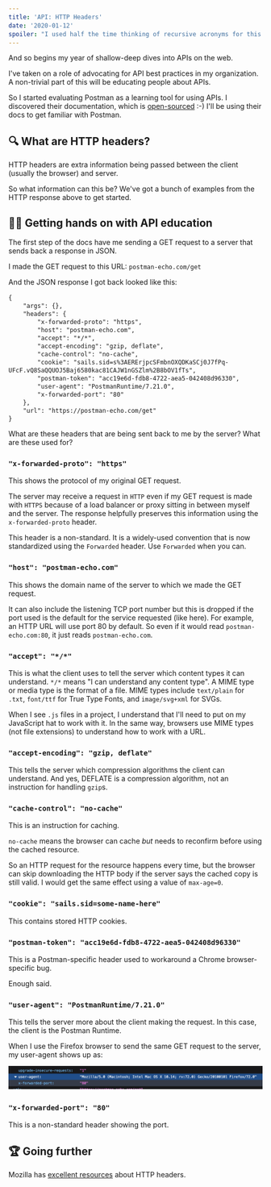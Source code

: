 ```yaml
---
title: 'API: HTTP Headers'
date: '2020-01-12'
spoiler: "I used half the time thinking of recursive acronyms for this series: APIs Par Introspection"
---
```


And so begins my year of shallow-deep dives into APIs on the web.

I've taken on a role of advocating for API best practices in my organization. A non-trivial part of this will be educating people about APIs.

So I started evaluating Postman as a learning tool for using APIs. I discovered their documentation, which is [open-sourced](https://github.com/postmanlabs/postman-docs/blob/develop/src/pages/docs/postman/launching-postman/sending-the-first-request.md) :-) I'll be using their docs to get familiar with Postman.

## 🔍 What are HTTP headers?

HTTP headers are extra information being passed between the client (usually the browser) and server.

So what information can this be? We've got a bunch of examples from the HTTP response above to get started.

## 🙌🏽 Getting hands on with API education

The first step of the docs have me sending a GET request to a server that sends back a response in JSON.

I made the GET request to this URL: `postman-echo.com/get`

And the JSON response I got back looked like this:

```
{
    "args": {},
    "headers": {
        "x-forwarded-proto": "https",
        "host": "postman-echo.com",
        "accept": "*/*",
        "accept-encoding": "gzip, deflate",
        "cache-control": "no-cache",
        "cookie": "sails.sid=s%3AERErjpcSFmbnOXQDKaSCj0J7fPq-UFcF.vQ8SaQQUOJ5Baj6580kac81CAJW1nGSZlm%2B8bOV1fTs",
        "postman-token": "acc19e6d-fdb8-4722-aea5-042408d96330",
        "user-agent": "PostmanRuntime/7.21.0",
        "x-forwarded-port": "80"
    },
    "url": "https://postman-echo.com/get"
}
```

What are these headers that are being sent back to me by the server? What are these used for?

### ```"x-forwarded-proto": "https"```

This shows the protocol of my original GET request. 

The server may receive a request in `HTTP` even if my GET request is made with `HTTPS` because of a load balancer or proxy sitting in between myself and the server. The response helpfully preserves this information using the `x-forwarded-proto` header.

This header is a non-standard. It is a widely-used convention that is now  standardized using the `Forwarded` header. Use `Forwarded` when you can.

### ```"host": "postman-echo.com"```

This shows the domain name of the server to which we made the GET request.

It can also include the listening TCP port number but this is dropped if the port used is the default for the service requested (like here). For example, an HTTP URL will use port 80 by default. So even if it would read `postman-echo.com:80`, it just reads `postman-echo.com`.

### ```"accept": "*/*"```

This is what the client uses to tell the server which content types it can understand. `*/*` means "I can understand any content type". A MIME type or media type is the format of a file. MIME types include `text/plain` for `.txt`, `font/ttf` for True Type Fonts, and `image/svg+xml` for SVGs.

When I see `.js` files in a project, I understand that I'll need to put on my JavaScript hat to work with it. In the same way, browsers use MIME types (not file extensions) to understand how to work with a URL.

### ```"accept-encoding": "gzip, deflate"```

This tells the server which compression algorithms the client can understand. And yes, DEFLATE is a compression algorithm, not an instruction for handling `gzip`s.

### ```"cache-control": "no-cache"```

This is an instruction for caching. 

`no-cache` means the browser can cache _but_ needs to reconfirm before using the cached resource. 

So an HTTP request for the resource happens every time, but the browser can skip downloading the HTTP body if the server says the cached copy is still valid. I would get the same effect using a value of `max-age=0`.

### ```"cookie": "sails.sid=some-name-here"```

This contains stored HTTP cookies.

### ```"postman-token": "acc19e6d-fdb8-4722-aea5-042408d96330"```

This is a Postman-specific header used to workaround a Chrome browser-specific bug. 

Enough said.

### ```"user-agent": "PostmanRuntime/7.21.0"```

This tells the server more about the client making the request. In this case, the client is the Postman Runtime. 

When I use the Firefox browser to send the same GET request to the server, my user-agent shows up as:

![User Agent for Firefox.](./user-agent-firefox.png)

### ```"x-forwarded-port": "80"```

This is a non-standard header showing the port.

## 🏆 Going further

Mozilla has [excellent resources](https://developer.mozilla.org/en-US/docs/Web/HTTP/Headers) about HTTP headers.